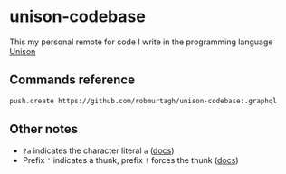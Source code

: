 # unison-codebase

This my personal remote for code I write in the programming language [Unison](https://www.unisonweb.org/)

## Commands reference

```sh
push.create https://github.com/robmurtagh/unison-codebase:.graphql
```

## Other notes

* `?a` indicates the character literal `a` ([docs](https://www.unisonweb.org/docs/language-reference/#literals))
* Prefix `'` indicates a thunk, prefix `!` forces the thunk ([docs](https://www.unisonweb.org/docs/language-reference#delayed-computations))
